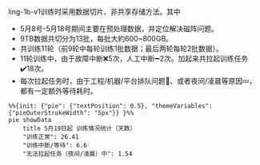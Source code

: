 ling-1b-v1训练时采用数据切片、非共享存储方法。其中
* 5月8号-5月18号期间主要在预处理数据，并定位解决磁阵问题。
* 9TB数据共切分为13批，每批大約600~800GB。
* 共训练11轮（前9轮中每轮训练1批数据；最后两轮每轮2批数据）。
* 11轮训练中，由于故障中断:x:5次，人工中断:heavy_minus_sign:2次。加起来共拉起训练任务:heavy_check_mark:18次。
* 每次拉起任务时，由于工程/机器/平台排队问题:wrench:、或者夜间/凌晨等原因:zzz:，都有一定额外等待耗时。

```mermaid
%%{init: {"pie": {"textPosition": 0.5}, "themeVariables": {"pieOuterStrokeWidth": "5px"}} }%% 
pie showData
    title 5月19日起 训练情况统计（天数）
    "训练正常": 26.41
    "训练中断/等待": 6.6
    "无法拉起任务（夜间/凌晨）中": 1.54
```